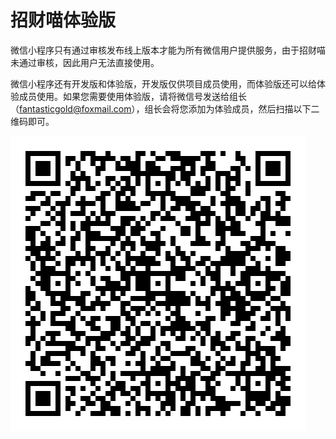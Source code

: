 # 招财喵体验版

微信小程序只有通过审核发布线上版本才能为所有微信用户提供服务，由于招财喵未通过审核，因此用户无法直接使用。

微信小程序还有开发版和体验版，开发版仅供项目成员使用，而体验版还可以给体验成员使用。如果您需要使用体验版，请将微信号发送给组长（fantasticgold@foxmail.com），组长会将您添加为体验成员，然后扫描以下二维码即可。

![体验版二维码](https://github.com/swsad/Dashboard/raw/master/imgs/10-成品展示/2-小程序/体验版.jpg)